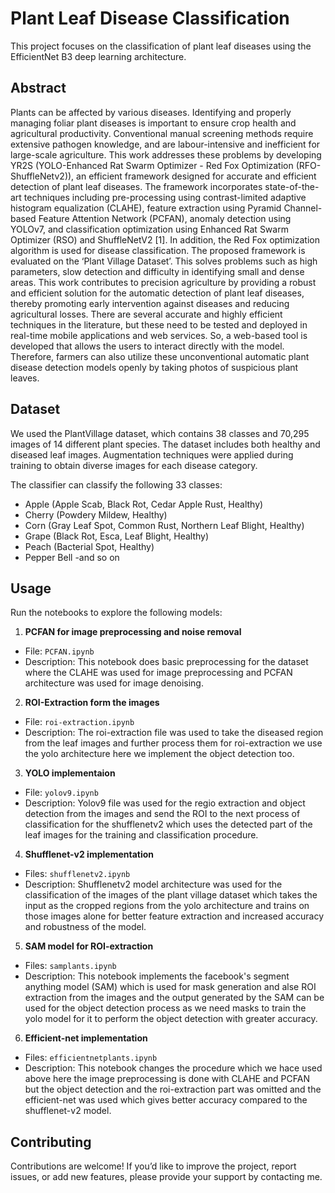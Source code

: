 # Plant Leaf Disease Classification

This project focuses on the classification of plant leaf diseases using the EfficientNet B3 deep learning architecture.
## Abstract

Plants can be affected by various diseases.  Identifying and properly managing foliar plant diseases is important to ensure crop health and agricultural productivity. Conventional manual screening methods require extensive pathogen knowledge, and are labour-intensive and inefficient for large-scale agriculture. This work addresses these problems by developing YR2S (YOLO-Enhanced Rat Swarm Optimizer - Red Fox Optimization (RFO-ShuffleNetv2)), an efficient framework designed for accurate and efficient detection of plant leaf diseases. The framework incorporates state-of-the-art techniques including pre-processing using contrast-limited adaptive histogram equalization (CLAHE), feature extraction using Pyramid Channel-based Feature Attention Network (PCFAN), anomaly detection using YOLOv7, and classification optimization using Enhanced Rat Swarm Optimizer (RSO) and ShuffleNetV2 [1].  In addition, the Red Fox optimization algorithm is used for disease classification. The proposed framework is evaluated on the ‘Plant Village Dataset’. This solves problems such as high parameters, slow detection and difficulty in identifying small and dense areas. This work contributes to precision agriculture by providing a robust and efficient solution for the automatic detection of plant leaf diseases, thereby promoting early intervention against diseases and reducing agricultural losses. There are several accurate and highly efficient techniques in the literature, but these need to be tested and deployed in real-time mobile applications and web services. So, a web-based tool is developed that allows the users to interact directly with the model. Therefore, farmers can also utilize these unconventional automatic plant disease detection models openly by taking photos of suspicious plant leaves.

## Dataset

We used the PlantVillage dataset, which contains 38 classes and 70,295 images of 14 different plant species. The dataset includes both healthy and diseased leaf images. Augmentation techniques were applied during training to obtain diverse images for each disease category.

The classifier can classify the following 33 classes:
- Apple (Apple Scab, Black Rot, Cedar Apple Rust, Healthy)
- Cherry (Powdery Mildew, Healthy)
- Corn (Gray Leaf Spot, Common Rust, Northern Leaf Blight, Healthy)
- Grape (Black Rot, Esca, Leaf Blight, Healthy)
- Peach (Bacterial Spot, Healthy)
- Pepper Bell
-and so on
## Usage

Run the notebooks to explore the following models:

1. **PCFAN for image preprocessing and noise removal**
- File: `PCFAN.ipynb`
- Description: This notebook does basic preprocessing for the dataset where the CLAHE was used for image preprocessing and PCFAN architecture was used for image denoising.

2. **ROI-Extraction form the images**
- File: `roi-extraction.ipynb`
- Description: The roi-extraction file was used to take the diseased region from the leaf images and further process them for roi-extraction we use the yolo architecture here we implement the object detection too. 

3. **YOLO implementaion**
- File: `yolov9.ipynb`
- Description: Yolov9 file was used for the regio extraction and object detection from the images and send the ROI to the next process of classification for the shufflenetv2 which uses the detected part of the leaf images for the training and classification procedure.

4. **Shufflenet-v2 implementation**
- Files: `shufflenetv2.ipynb`
- Description: Shufflenetv2 model architecture was used for the classification of the images of the plant village dataset which takes the input as the cropped regions from the yolo architecture and trains on those images alone for better feature extraction and increased accuracy and robustness of the model.

5. **SAM model for ROI-extraction**
- Files: `samplants.ipynb`
- Description: This notebook implements the facebook's segment anything model (SAM) which is used for mask generation and alse ROI extraction from the images and the output generated by the SAM can be used for the object detection process as we need masks to train the yolo model for it to perform the object detection with greater accuracy.

6. **Efficient-net implementation**
- Files: `efficientnetplants.ipynb`
- Description: This notebook changes the procedure which we hace used above here the image preprocessing is done with CLAHE and PCFAN but the object detection and the roi-extraction part was omitted and the efficient-net was used which gives better accuracy compared to the shufflenet-v2 model.

## Contributing

Contributions are welcome! If you’d like to improve the project, report issues, or add new features, please provide your support by contacting me.
